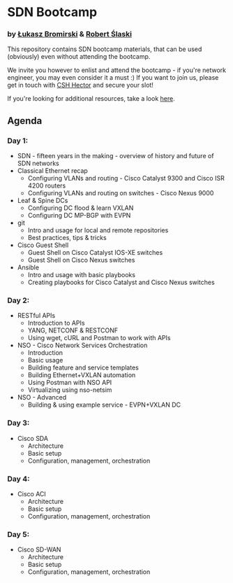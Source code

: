# SDN Bootcamp
### by [Łukasz Bromirski](https://www.linkedin.com/in/lukaszbromirski/) & [Robert Ślaski](https://www.linkedin.com/in/mikrobi/)

This repository contains SDN bootcamp materials, that can be used (obviously) even without attending the bootcamp.

We invite you however to enlist and attend the bootcamp - if you're network engineer, you may even consider it a must :) If you want to join us, please get in touch with [CSH Hector](https://csh.com.pl/szkolenie/?tid=288) and secure your slot!

If you're looking for additional resources, take a look [here](https://github.com/lukasz-bromirski/sdnbcamp/blob/master/resources.md).

## Agenda

### Day 1:

   * SDN - fifteen years in the making - overview of history and future of SDN networks
   * Classical Ethernet recap
      * Configuring VLANs and routing - Cisco Catalyst 9300 and Cisco ISR 4200 routers
      * Configuring VLANs and routing on switches - Cisco Nexus 9000
   * Leaf & Spine DCs
      * Configuring DC flood & learn VXLAN
      * Configuring DC MP-BGP with EVPN
   * git
      * Intro and usage for local and remote repositories
      * Best practices, tips & tricks 
   * Cisco Guest Shell
      * Guest Shell on Cisco Catalyst IOS-XE switches
      * Guest Shell on Cisco Nexus switches
   * Ansible
      * Intro and usage with basic playbooks
      * Creating playbooks for Cisco Catalyst and Cisco Nexus switches
   
### Day 2:

   * RESTful APIs
      * Introduction to APIs
      * YANG, NETCONF & RESTCONF
      * Using wget, cURL and Postman to work with APIs
   * NSO - Cisco Network Services Orchestration
      * Introduction
      * Basic usage
      * Building feature and service templates
      * Building Ethernet+VXLAN automation
      * Using Postman with NSO API
      * Virtualizing using nso-netsim
   * NSO - Advanced
      * Building & using example service - EVPN+VXLAN DC
   
### Day 3:

   * Cisco SDA
      * Architecture
      * Basic setup
      * Configuration, management, orchestration
   
### Day 4:

   * Cisco ACI
      * Architecture
      * Basic setup
      * Configuration, management, orchestration
   
### Day 5:

   * Cisco SD-WAN
      * Architecture
      * Basic setup
      * Configuration, management, orchestration